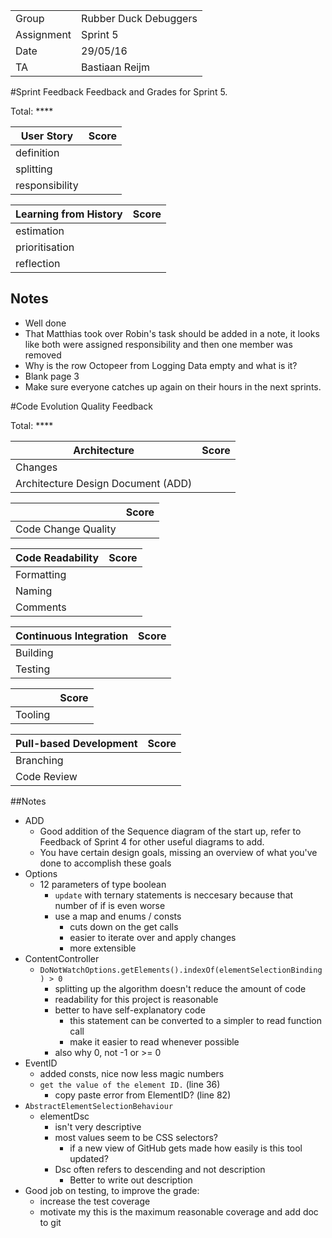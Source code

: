 |      |            |
|------|------------|
|Group | Rubber Duck Debuggers |
|Assignment|Sprint 5|
|Date|29/05/16|
|TA|Bastiaan Reijm|

#Sprint Feedback
Feedback and Grades for Sprint 5.

Total: ****

| User Story | Score |
|------------|-------|
| definition |     |
| splitting  |       |
| responsibility |   |

| Learning from History | Score |
|-----------------------|-------|
| estimation            |     |
| prioritisation        |     |
| reflection            |    |

## Notes
* Well done
* That Matthias took over Robin's task should be added in a note, it looks like both were assigned responsibility and then one member was removed
* Why is the row Octopeer from Logging Data empty and what is it?
* Blank page 3
* Make sure everyone catches up again on their hours in the next sprints.

#Code Evolution Quality Feedback

Total: ****

| Architecture                       | Score |
|------------------------------------|-------|
| Changes                            |      |
| Architecture Design Document (ADD) |      |

|                     | Score |
|---------------------|-------|
| Code Change Quality |       |

| Code Readability | Score |
|------------------|-------|
| Formatting       |      |
| Naming           |      |
| Comments         |      |

| Continuous Integration | Score |
|------------------------|-------|
| Building               |      |
| Testing                |      |

|         | Score |
|---------|-------|
| Tooling |      |

| Pull-based Development | Score |
|------------------------|-------|
| Branching              |      |
| Code Review            |      |

##Notes
* ADD
	* Good addition of the Sequence diagram of the start up, refer to Feedback of Sprint 4 for other useful diagrams to add.
	* You have certain design goals, missing an overview of what you've done to accomplish these goals
* Options
	* 12 parameters of type boolean
		* `update` with ternary statements is neccesary because that number of if is even worse
		* use a map and enums / consts
			* cuts down on the get calls
			* easier to iterate over and apply changes
			* more extensible
* ContentController
	* `DoNotWatchOptions.getElements().indexOf(elementSelectionBinding) > 0`
		* splitting up the algorithm doesn't reduce the amount of code
		* readability for this project is reasonable
		* better to have self-explanatory code
			* this statement can be converted to a simpler to read function call
			* make it easier to read whenever possible
		* also why 0, not -1 or >= 0
* EventID
	* added consts, nice now less magic numbers
	* `get the value of the element ID.` (line 36)
		* copy paste error from ElementID? (line 82)
* `AbstractElementSelectionBehaviour`
	* elementDsc
		* isn't very descriptive
		* most values seem to be CSS selectors?
			* if a new view of GitHub gets made how easily is this tool updated?
		* Dsc often refers to descending and not description
			* Better to write out description
* Good job on testing, to improve the grade:
	* increase the test coverage
	* motivate my this is the maximum reasonable coverage and add doc to git